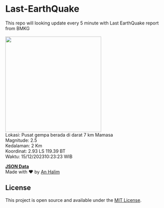 # Last-EarthQuake
This repo will looking update every 5 minute with Last EarthQuake report from BMKG
<br>
<br>
<img src="https://static.bmkg.go.id/20231215102323.mmi.jpg" width="300"/>
<br>
Lokasi: Pusat gempa berada di darat 7 km Mamasa <br>
Magnitude: 2.5 <br>
Kedalaman: 2 Km <br>
Koordinat: 2.93 LS 119.39 BT <br>
Waktu: 15/12/202310:23:23 WIB <br>

<a href="./data/data.json">**JSON Data**</a>
<br>
Made with ❤️ by <a href="https://github.com/an-halim">An Halim</a>
## License

This project is open source and available under the [MIT License](LICENSE).
